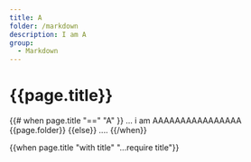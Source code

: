 ```yaml
---
title: A
folder: /markdown
description: I am A
group:
  - Markdown
---
```


<link rel="stylesheet" href="style.css" />

# {{page.title}}

{{# when page.title "==" "A" }}
... i am AAAAAAAAAAAAAAAA {{page.folder}}
{{else}}
....
{{/when}}

{{when page.title "with title" "...require title"}}

<script src="index.js"></script>
